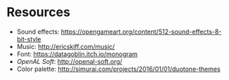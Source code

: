 # Resources

* Sound effects: https://opengameart.org/content/512-sound-effects-8-bit-style
* Music: http://ericskiff.com/music/
* Font: https://datagoblin.itch.io/monogram
* _OpenAL Soft_: http://openal-soft.org/
* Color palette: http://simurai.com/projects/2016/01/01/duotone-themes
